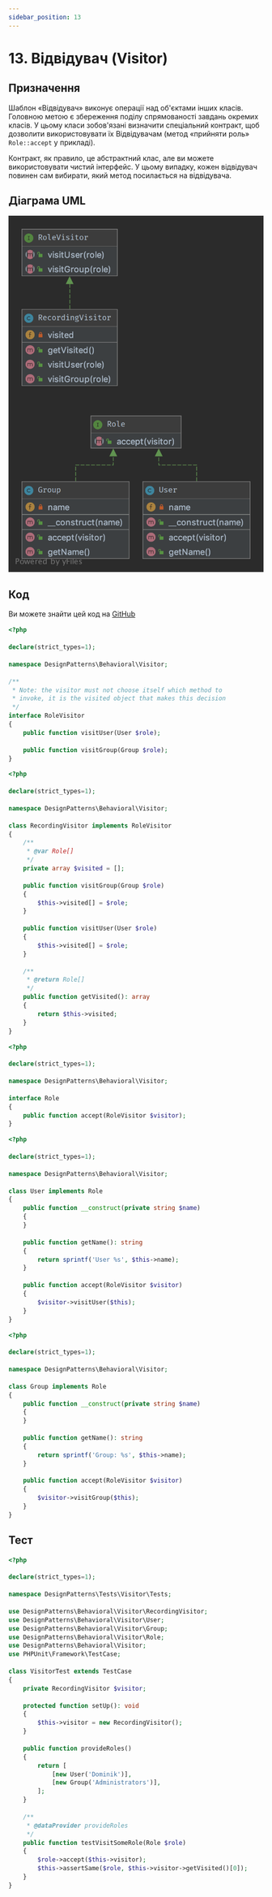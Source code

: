 ```yaml
---
sidebar_position: 13
---
```


# 13. Відвідувач (Visitor)

## Призначення

Шаблон «Відвідувач» виконує операції над об'єктами інших класів. Головною метою є збереження поділу спрямованості 
завдань окремих класів. У цьому класи зобов'язані визначити спеціальний контракт, щоб дозволити використовувати
їх Відвідувачам (метод «прийняти роль» `Role::accept` у прикладі).

Контракт, як правило, це абстрактний клас, але ви можете використовувати чистий інтерфейс. У цьому випадку, 
кожен відвідувач повинен сам вибирати, який метод посилається на відвідувача.

## Діаграма UML

![ UML](./images/visitor.png)

## Код
Ви можете знайти цей код на [GitHub](https://github.com/PetroOstapuk/DesignPatternsPHP/tree/main/Behavioral/Visitor)

```php title="RoleVisitor.php"
<?php

declare(strict_types=1);

namespace DesignPatterns\Behavioral\Visitor;

/**
 * Note: the visitor must not choose itself which method to
 * invoke, it is the visited object that makes this decision
 */
interface RoleVisitor
{
    public function visitUser(User $role);

    public function visitGroup(Group $role);
}
```

```php title="RecordingVisitor.php"
<?php

declare(strict_types=1);

namespace DesignPatterns\Behavioral\Visitor;

class RecordingVisitor implements RoleVisitor
{
    /**
     * @var Role[]
     */
    private array $visited = [];

    public function visitGroup(Group $role)
    {
        $this->visited[] = $role;
    }

    public function visitUser(User $role)
    {
        $this->visited[] = $role;
    }

    /**
     * @return Role[]
     */
    public function getVisited(): array
    {
        return $this->visited;
    }
}
```

```php title="Role.php"
<?php

declare(strict_types=1);

namespace DesignPatterns\Behavioral\Visitor;

interface Role
{
    public function accept(RoleVisitor $visitor);
}
```

```php title="User.php"
<?php

declare(strict_types=1);

namespace DesignPatterns\Behavioral\Visitor;

class User implements Role
{
    public function __construct(private string $name)
    {
    }

    public function getName(): string
    {
        return sprintf('User %s', $this->name);
    }

    public function accept(RoleVisitor $visitor)
    {
        $visitor->visitUser($this);
    }
}
```

```php title="Group.php"
<?php

declare(strict_types=1);

namespace DesignPatterns\Behavioral\Visitor;

class Group implements Role
{
    public function __construct(private string $name)
    {
    }

    public function getName(): string
    {
        return sprintf('Group: %s', $this->name);
    }

    public function accept(RoleVisitor $visitor)
    {
        $visitor->visitGroup($this);
    }
}
```

## Тест

```php title="Tests/VisitorTest.php"
<?php

declare(strict_types=1);

namespace DesignPatterns\Tests\Visitor\Tests;

use DesignPatterns\Behavioral\Visitor\RecordingVisitor;
use DesignPatterns\Behavioral\Visitor\User;
use DesignPatterns\Behavioral\Visitor\Group;
use DesignPatterns\Behavioral\Visitor\Role;
use DesignPatterns\Behavioral\Visitor;
use PHPUnit\Framework\TestCase;

class VisitorTest extends TestCase
{
    private RecordingVisitor $visitor;

    protected function setUp(): void
    {
        $this->visitor = new RecordingVisitor();
    }

    public function provideRoles()
    {
        return [
            [new User('Dominik')],
            [new Group('Administrators')],
        ];
    }

    /**
     * @dataProvider provideRoles
     */
    public function testVisitSomeRole(Role $role)
    {
        $role->accept($this->visitor);
        $this->assertSame($role, $this->visitor->getVisited()[0]);
    }
}
```
